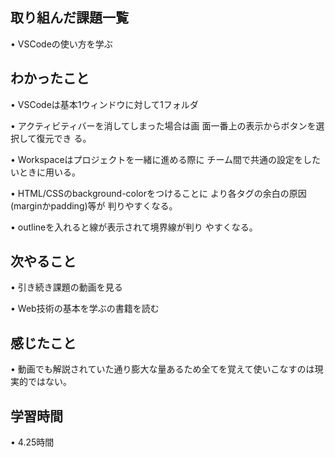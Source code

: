 ## 取り組んだ課題一覧
• VSCodeの使い方を学ぶ

## わかったこと
• VSCodeは基本1ウィンドウに対して1フォルダ

• アクティビティバーを消してしまった場合は画
面一番上の表示からボタンを選択して復元でき
る。

• Workspaceはプロジェクトを一緒に進める際に
チーム間で共通の設定をしたいときに用いる。

• HTML/CSSのbackground-colorをつけることに
より各タグの余白の原因(marginかpadding)等が
判りやすくなる。

• outlineを入れると線が表示されて境界線が判り
やすくなる。

## 次やること
• 引き続き課題の動画を見る

• Web技術の基本を学ぶの書籍を読む

## 感じたこと
• 動画でも解説されていた通り膨大な量あるため全てを覚えて使いこなすのは現実的ではない。

## 学習時間
• 4.25時間

